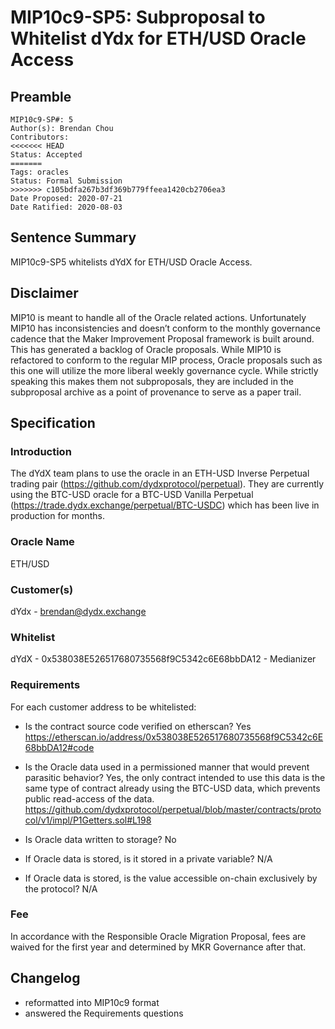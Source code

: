 # MIP10c9-SP5: Subproposal to Whitelist dYdx for ETH/USD Oracle Access

## Preamble

```
MIP10c9-SP#: 5
Author(s): Brendan Chou
Contributors:
<<<<<<< HEAD
Status: Accepted
=======
Tags: oracles
Status: Formal Submission
>>>>>>> c105bdfa267b3df369b779ffeea1420cb2706ea3
Date Proposed: 2020-07-21
Date Ratified: 2020-08-03
```

## Sentence Summary
MIP10c9-SP5 whitelists dYdX for ETH/USD Oracle Access.

## Disclaimer

MIP10 is meant to handle all of the Oracle related actions. Unfortunately MIP10 has inconsistencies and doesn’t conform to the monthly governance cadence that the Maker Improvement Proposal framework is built around. This has generated a backlog of Oracle proposals. While MIP10 is refactored to conform to the regular MIP process, Oracle proposals such as this one will utilize the more liberal weekly governance cycle. While strictly speaking this makes them not subproposals, they are included in the subproposal archive as a point of provenance to serve as a paper trail.

## Specification

### Introduction
The dYdX team plans to use the oracle in an ETH-USD Inverse Perpetual trading pair (https://github.com/dydxprotocol/perpetual). They are currently using the BTC-USD oracle for a BTC-USD Vanilla Perpetual (https://trade.dydx.exchange/perpetual/BTC-USDC) which has been live in production for months.

### Oracle Name

ETH/USD

### Customer(s)

dYdx - brendan@dydx.exchange

### Whitelist

dYdX - 0x538038E526517680735568f9C5342c6E68bbDA12 - Medianizer

### Requirements

For each customer address to be whitelisted:

* Is the contract source code verified on etherscan?
Yes https://etherscan.io/address/0x538038E526517680735568f9C5342c6E68bbDA12#code

* Is the Oracle data used in a permissioned manner that would prevent parasitic behavior?
Yes, the only contract intended to use this data is the same type of contract already using the BTC-USD data, which prevents public read-access of the data.
https://github.com/dydxprotocol/perpetual/blob/master/contracts/protocol/v1/impl/P1Getters.sol#L198

* Is Oracle data written to storage?
No

* If Oracle data is stored, is it stored in a private variable?
N/A

* If Oracle data is stored, is the value accessible on-chain exclusively by the protocol?
N/A

### Fee

In accordance with the Responsible Oracle Migration Proposal, fees are waived for the first year and determined by MKR Governance after that.

## Changelog

* reformatted into MIP10c9 format
* answered the Requirements questions

